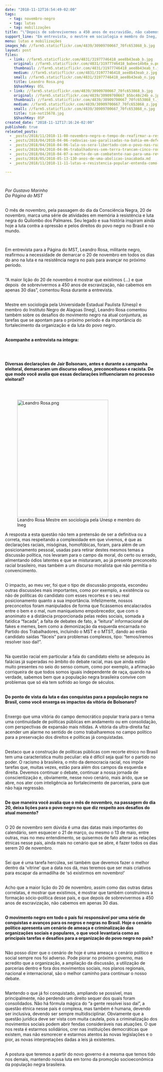 ```yaml
---
date: "2018-11-12T16:54:49-02:00"
tags:
  - tag: novembro-negro
  - tag: lutas
  - tag: mobilizações
title: "\"Depois de sobrevivermos a 450 anos de escravidão, não cabemos em apenas 30 dias\""
support_line: "Em entrevista, o mestre em sociologia e membro do Ineg, Leandro Rosa, fala sobre sobre os desafios do movimento negro na atual conjuntura"
menu: lutas e mobilizações
images_hd: //farm5.staticflickr.com/4839/30909700667_70fc653868_b.jpg
layout: post
files:
  - link: //farm5.staticflickr.com/4831/31977746418_aee8b43eab_b.jpg
    original: //farm5.staticflickr.com/4831/31977746418_babee14b0a_o.png
    thumbnail: //farm5.staticflickr.com/4831/31977746418_aee8b43eab_t.jpg
    medium: //farm5.staticflickr.com/4831/31977746418_aee8b43eab_z.jpg
    small: //farm5.staticflickr.com/4831/31977746418_aee8b43eab_n.jpg
    title: Leandro Rosa.png
    $$hashKey: 05L
  - link: //farm5.staticflickr.com/4839/30909700667_70fc653868_b.jpg
    original: //farm5.staticflickr.com/4839/30909700667_b5bc48c24b_o.jpg
    thumbnail: //farm5.staticflickr.com/4839/30909700667_70fc653868_t.jpg
    medium: //farm5.staticflickr.com/4839/30909700667_70fc653868_z.jpg
    small: //farm5.staticflickr.com/4839/30909700667_70fc653868_n.jpg
    title: tim-not15678.jpg
    $$hashKey: 05P
created_date: "2018-11-12T17:16:24-02:00"
published: true
releated_posts:
  - _posts/2018/11/2018-11-08-novembro-negro-e-tempo-de-reafirmar-a-resistencia-do-povo-brasileiro.md
  - _posts/2018/04/2018-04-06-rodovias-sao-paralisadas-na-bahia-em-defesa-de-lula.md
  - _posts/2018/04/2018-04-06-lula-so-sera-libertado-com-o-povo-nas-ruas-afirma-joao-pedro-stedile.md
  - _posts/2018/04/2018-04-06-trabalhadores-sem-terra-trancam-cinco-rodovias-no-parana.md
  - _posts/2018/04/2018-04-07-a-morte-de-um-combatente-nao-para-uma-revolucao-diz-lula-em-ato-no-abc.md
  - _posts/2018/05/2018-05-13-130-anos-de-uma-abolicao-inacabada.md
  - _posts/2018/11/2018-11-11-lutas-e-resistencia-popular-entenda-como-se-consolidou-a-independencia-na-angola.md

---
```

<div>
<div>
<div id=":oc">
<div id=":ob" role="gridcell" tabindex="-1">
<div dir="ltr">
<p>&nbsp;</p>

<p><em>Por Gustavo Marinho<br />
Da P&aacute;gina do MST</em></p>

<p><br />
O m&ecirc;s de novembro, pela passagem do dia da Consci&ecirc;ncia Negra, 20 de novembro, marca uma s&eacute;rie de atividades em mem&oacute;ria &agrave; resist&ecirc;ncia e luta negra do Quilombo dos Palmares. Seu legado e sua hist&oacute;ria inspiram ainda hoje a luta contra a opress&atilde;o e pelos direitos do povo negro no Brasil e no mundo.</p>

<p>&nbsp;</p>

<p>Em entrevista para a P&aacute;gina do MST, Leandro Rosa, militante negro, reafirmou a necessidade de demarcar o 20 de novembro em todos os dias do ano na luta e na resist&ecirc;ncia negra no pa&iacute;s para avan&ccedil;ar no pr&oacute;ximo per&iacute;odo.</p>

<p><br />
&ldquo;A maior li&ccedil;&atilde;o do 20 de novembro &eacute; mostrar que existimos (...) e que depois&nbsp; de sobrevivermos a 450 anos de escraviza&ccedil;&atilde;o, n&atilde;o cabemos em apenas 30 dias&rdquo;, comentou Rosa durante a entrevista.</p>

<p><br />
Mestre em sociologia pela Universidade Estadual Paulista (Unesp) e membro do Instituto Negro de Alagoas (Ineg), Leandro Rosa comentou tamb&eacute;m sobre os desafios do movimento negro na atual conjuntura, as tarefas que se apontam para o pr&oacute;ximo per&iacute;odo e da import&acirc;ncia do fortalecimento da organiza&ccedil;&atilde;o e da luta do povo negro.</p>

<p><br />
<strong>Acompanhe a entrevista na &iacute;ntegra:</strong></p>

<p><br />
&nbsp;</p>

<p><strong>D</strong><strong>iversas declara&ccedil;&otilde;es de Jair Bolsonaro, antes e durante a campanha eleitoral, demarcaram um discurso odioso, preconceituoso e racista. De que modo voc&ecirc; avalia que essas declara&ccedil;&otilde;es influenciaram no processo eleitoral?</strong></p>

<p>&nbsp;</p>

<figure class="image" style="float:left"><img alt="Leandro Rosa.png" height="387" src="//farm5.staticflickr.com/4831/31977746418_aee8b43eab_b.jpg" width="300" />
<figcaption>Leandro Rosa&nbsp;Mestre em sociologia pela Unesp e membro do Ineg&nbsp;</figcaption>
</figure>

<p>A resposta a esta quest&atilde;o n&atilde;o tem a pretens&atilde;o de ser a definitiva ou a correta, mas respeitando a complexidade em que vivemos, &eacute; que as declara&ccedil;&otilde;es raciais, mis&oacute;ginas, homof&oacute;bicas, foram, para al&eacute;m de um posicionamento pessoal, usadas para retirar destes mesmos temas a discuss&atilde;o pol&iacute;tica, nos levaram para o campo da moral, do certo ou errado, alimentando &oacute;dios latentes e que se misturaram, ao j&aacute; presente preconceito racial brasileiro, mas tamb&eacute;m a um discurso moralista que n&atilde;o permitia o convencimento.</p>

<p><br />
O impacto, ao meu ver, foi que o tipo de discuss&atilde;o proposta, escondeu outras discuss&otilde;es mais importantes, como por exemplo, a exist&ecirc;ncia ou n&atilde;o de pol&iacute;ticas do candidato com esses recortes e o seu real posicionamento quanto a sua import&acirc;ncia. Infelizmente, nossos preconceitos foram manipulados de forma que fic&aacute;ssemos encalacrados entre o bem e o mal, num manique&iacute;smo empobrecedor, que com o anonimato e a dist&acirc;ncia proporcionada pelas redes sociais, somada a fat&iacute;dica &ldquo;facada&rdquo;, a falta de debates de fato, a &ldquo;leitura&rdquo; informacional de fakes e memes, bem como a demoniza&ccedil;&atilde;o da esquerda encarnada no Partido dos Trabalhadores, incluindo o MST e o MTST, dando ao ent&atilde;o candidato sa&iacute;das &ldquo;f&aacute;ceis&rdquo; para problemas complexos, tipo: &ldquo;temos/iremos resolver isso da&iacute;!&rdquo;.</p>

<p><br />
Na quest&atilde;o racial em particular a fala do candidato eleito se adequou &agrave;s fal&aacute;cias j&aacute; superadas no &acirc;mbito do debate racial, mas que ainda est&atilde;o muito presentes no seio do senso comum, como por exemplo, a afirma&ccedil;&atilde;o corriqueira de que todos somos iguais independente de ra&ccedil;a, quando na verdade, sabemos bem que a popula&ccedil;&atilde;o negra brasileira convive com problemas que s&oacute; ela tem sofrido ao longo de s&eacute;culos.</p>

<p><br />
<strong>Do ponto de vista da luta e das conquistas para a popula&ccedil;&atilde;o negra no Brasil, como voc&ecirc; enxerga os impactos da vit&oacute;ria de Bolsonaro?</strong></p>

<p><br />
Enxergo que uma vit&oacute;ria do campo democr&aacute;tico popular traria para o tema uma continuidade de pol&iacute;ticas p&uacute;blicas em andamento ou em consolida&ccedil;&atilde;o, com perspectivas de expans&atilde;o mais n&iacute;tidas. A vit&oacute;ria da ultra-direita faz acender um alarme no sentido de como trabalharemos no campo pol&iacute;tico para a preserva&ccedil;&atilde;o dos direitos e pol&iacute;ticas j&aacute; conquistadas.</p>

<p><br />
Destaco que a constru&ccedil;&atilde;o de pol&iacute;ticas p&uacute;blicas com recorte &eacute;tnico no Brasil tem uma caracter&iacute;stica muito peculiar: ela &eacute; dif&iacute;cil seja qual for o partido no poder. O racismo &agrave; brasileira, o mito da democracia racial, nos imp&otilde;e tarefas que, muitas vezes, est&atilde;o para al&eacute;m dos campos da esquerda e direita. Devemos continuar o debate, continuar a nossa jornada de conscientiza&ccedil;&atilde;o e, obviamente, nesse novo cen&aacute;rio, mais &aacute;rido, que se abre, nos ater com intelig&ecirc;ncia ao fortalecimento de parcerias, para que n&atilde;o haja regress&atilde;o.</p>

<p><br />
<strong>De que maneira voc&ecirc; avalia que o m&ecirc;s de novembro, na passagem do dia 20, deixa li&ccedil;&otilde;es para o povo negro no que diz respeito aos desafios do atual momento?</strong></p>

<p><br />
O 20 de novembro sem d&uacute;vida &eacute; uma das datas mais importantes do calend&aacute;rio, sem esquecer o 21 de mar&ccedil;o, ou mesmo o 13 de maio, entre outras, mas no meu entendimento, se quisermos de fato alterar as rela&ccedil;&otilde;es &eacute;tnicas nesse pa&iacute;s, ainda mais no cen&aacute;rio que se abre, &eacute; fazer todos os dias serem 20 de novembro.</p>

<p><br />
Sei que &eacute; uma tarefa herc&uacute;lea, sei tamb&eacute;m que devemos fazer o melhor dentro da &#39;vitrine&#39;&nbsp;que a data nos d&aacute;, mas teremos que ser mais criativos para escapar da armadilha de &#39;s&oacute; existirmos em novembro!&#39;</p>

<p><br />
Acho que a maior li&ccedil;&atilde;o do 20 de novembro, assim como das outras datas correlatas, &eacute; mostrar que existimos, &eacute; mostrar que tamb&eacute;m constru&iacute;mos a forma&ccedil;&atilde;o s&oacute;cio-pol&iacute;tica desse pa&iacute;s, e que depois de sobrevivermos a 450 anos de escraviza&ccedil;&atilde;o, n&atilde;o cabemos em apenas 30 dias.</p>

<p><br />
<strong>O movimento negro em todo o pa&iacute;s foi respons&aacute;vel por uma s&eacute;rie de conquistas e avan&ccedil;os para os negros e negras no Brasil. Hoje o cen&aacute;rio pol&iacute;tico apresenta um cen&aacute;rio de amea&ccedil;a e criminaliza&ccedil;&atilde;o das organiza&ccedil;&otilde;es sociais e populares, o que voc&ecirc; levantaria como as principais tarefas e desafios para a organiza&ccedil;&atilde;o do povo negro no pa&iacute;s?</strong></p>

<p><br />
N&atilde;o posso dizer que o cen&aacute;rio de hoje &eacute; uma amea&ccedil;a o cen&aacute;rio pol&iacute;tico e social sempre nos foi adverso. Pode piorar no pr&oacute;ximo governo, mas acredito que a organiza&ccedil;&atilde;o, a amplia&ccedil;&atilde;o da discuss&atilde;o, a utiliza&ccedil;&atilde;o de parcerias dentro e fora dos movimentos sociais, nos planos regionais, nacional e internacional, s&atilde;o o melhor caminho para continuar o nosso debate.</p>

<p><br />
Mantendo o que j&aacute; foi conquistado, ampliando se poss&iacute;vel, mas principalmente, n&atilde;o perdendo um direito sequer dos quais foram consolidados. N&atilde;o h&aacute; f&oacute;rmula m&aacute;gica do &ldquo;a gente resolvei isso da&iacute;&rdquo;, a quest&atilde;o &eacute;tnica nesse pa&iacute;s &eacute; complexa, mas tamb&eacute;m &eacute; humana, devendo ser inclusiva, devendo ser sempre multidisciplinar. Obviamente que a quest&atilde;o jur&iacute;dica deve ser vista com muita cautela, pois a criminaliza&ccedil;&atilde;o dos movimentos sociais podem abrir fendas consider&aacute;veis nas atua&ccedil;&otilde;es. O que nos resta &eacute; estarmos solid&aacute;rios, crer nas institui&ccedil;&otilde;es democr&aacute;ticas que existem, mas n&atilde;o esmorecer e estarmos atentos &agrave;s novas legisla&ccedil;&otilde;es e o pior, as novas interpreta&ccedil;&otilde;es dadas a leis j&aacute; existentes. &nbsp;</p>

<p><br />
A postura que teremos a partir do novo governo &eacute; a mesma que temos tido nos demais, mantendo nossa luta em torno da promo&ccedil;&atilde;o socioecon&ocirc;mica da popula&ccedil;&atilde;o negra brasileira.</p>
</div>
</div>
</div>

<div id=":q2">
<div id=":q4">
<div>&nbsp;</div>
</div>
</div>

<div>&nbsp;</div>
</div>
</div>
